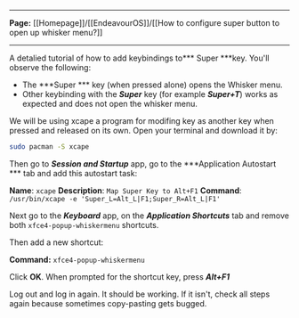 ----

**Page:** [[Homepage]]/[[EndeavourOS]]/[[How to configure super button to open up whisker menu?]]

---
A detalied tutorial of how to add keybindings to*** Super ***key. You'll observe the following:
- The ***Super *** key (when pressed alone) opens the Whisker menu.
- Other keybinding with the ***Super*** key (for example ***Super+T***) works as expected and does not open the whisker menu.

We will be using xcape a program for modifing key as another key when pressed and released on its own. Open your terminal and download it by:

``` bash
sudo pacman -S xcape
```

Then go to ***Session and Startup*** app,  go to the ***Application Autostart *** tab and add this autostart task:

**Name**: `xcape`
**Description**: `Map Super Key to Alt+F1`
**Command**: ``/usr/bin/xcape -e 'Super_L=Alt_L|F1;Super_R=Alt_L|F1'``

Next go to the ***Keyboard*** app, on the ***Application Shortcuts*** tab and remove both `xfce4-popup-whiskermenu` shortcuts.

Then add a new shortcut:

**Command:** `xfce4-popup-whiskermenu`

Click **OK**. When prompted for the shortcut key, press ***Alt+F1***

Log out and log in again. It should be working. If it isn't, check all steps again because sometimes copy-pasting gets bugged.
